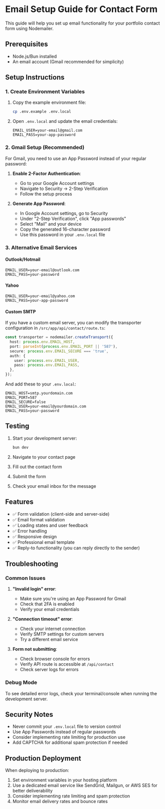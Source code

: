 # Email Setup Guide for Contact Form

This guide will help you set up email functionality for your portfolio contact form using Nodemailer.

## Prerequisites

- Node.js/Bun installed
- An email account (Gmail recommended for simplicity)

## Setup Instructions

### 1. Create Environment Variables

1. Copy the example environment file:
   ```bash
   cp .env.example .env.local
   ```

2. Open `.env.local` and update the email credentials:
   ```env
   EMAIL_USER=your-email@gmail.com
   EMAIL_PASS=your-app-password
   ```

### 2. Gmail Setup (Recommended)

For Gmail, you need to use an App Password instead of your regular password:

1. **Enable 2-Factor Authentication**:
   - Go to your Google Account settings
   - Navigate to Security → 2-Step Verification
   - Follow the setup process

2. **Generate App Password**:
   - In Google Account settings, go to Security
   - Under "2-Step Verification", click "App passwords"
   - Select "Mail" and your device
   - Copy the generated 16-character password
   - Use this password in your `.env.local` file

### 3. Alternative Email Services

#### Outlook/Hotmail
```env
EMAIL_USER=your-email@outlook.com
EMAIL_PASS=your-password
```

#### Yahoo
```env
EMAIL_USER=your-email@yahoo.com
EMAIL_PASS=your-app-password
```

#### Custom SMTP
If you have a custom email server, you can modify the transporter configuration in `/src/app/api/contact/route.ts`:

```typescript
const transporter = nodemailer.createTransport({
  host: process.env.EMAIL_HOST,
  port: parseInt(process.env.EMAIL_PORT || '587'),
  secure: process.env.EMAIL_SECURE === 'true',
  auth: {
    user: process.env.EMAIL_USER,
    pass: process.env.EMAIL_PASS,
  },
});
```

And add these to your `.env.local`:
```env
EMAIL_HOST=smtp.yourdomain.com
EMAIL_PORT=587
EMAIL_SECURE=false
EMAIL_USER=your-email@yourdomain.com
EMAIL_PASS=your-password
```

## Testing

1. Start your development server:
   ```bash
   bun dev
   ```

2. Navigate to your contact page
3. Fill out the contact form
4. Submit the form
5. Check your email inbox for the message

## Features

- ✅ Form validation (client-side and server-side)
- ✅ Email format validation
- ✅ Loading states and user feedback
- ✅ Error handling
- ✅ Responsive design
- ✅ Professional email template
- ✅ Reply-to functionality (you can reply directly to the sender)

## Troubleshooting

### Common Issues

1. **"Invalid login" error**:
   - Make sure you're using an App Password for Gmail
   - Check that 2FA is enabled
   - Verify your email credentials

2. **"Connection timeout" error**:
   - Check your internet connection
   - Verify SMTP settings for custom servers
   - Try a different email service

3. **Form not submitting**:
   - Check browser console for errors
   - Verify API route is accessible at `/api/contact`
   - Check server logs for errors

### Debug Mode

To see detailed error logs, check your terminal/console when running the development server.

## Security Notes

- Never commit your `.env.local` file to version control
- Use App Passwords instead of regular passwords
- Consider implementing rate limiting for production use
- Add CAPTCHA for additional spam protection if needed

## Production Deployment

When deploying to production:

1. Set environment variables in your hosting platform
2. Use a dedicated email service like SendGrid, Mailgun, or AWS SES for better deliverability
3. Consider implementing rate limiting and spam protection
4. Monitor email delivery rates and bounce rates
